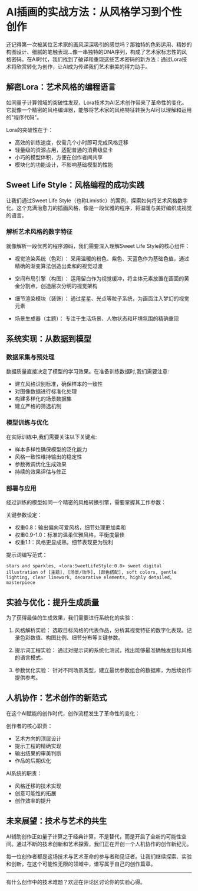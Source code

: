 # AI插画的实战方法：从风格学习到个性创作

还记得第一次被某位艺术家的画风深深吸引的感觉吗？那独特的色彩运用、精妙的构图设计、细腻的笔触表现...像一串独特的DNA序列，构成了艺术家标志性的风格密码。在AI时代，我们找到了破译和重现这些艺术密码的新方法：通过Lora技术将欣赏转化为创作，让AI成为传递我们艺术审美的得力助手。

## 解密Lora：艺术风格的编程语言

如同量子计算领域的突破性发现，Lora技术为AI艺术创作带来了革命性的变化。它就像一个精密的风格编译器，能够将艺术家的风格特征转换为AI可以理解和运用的"程序代码"。

Lora的突破性在于：
- 高效的训练速度，仅需几个小时即可完成风格迁移
- 轻量级的资源占用，适配普通的消费级显卡
- 小巧的模型体积，方便在创作者间共享
- 模块化的功能设计，不影响基础模型的性能

## Sweet Life Style：风格编程的成功实践

让我们通过Sweet Life Style（也称Limistic）的案例，探索如何将艺术风格数字化。这个充满治愈力的插画风格，像是一段优雅的程序，将温暖与美好编织成视觉的语言。

### 解析艺术风格的数字特征

就像解析一段优秀的程序源码，我们需要深入理解Sweet Life Style的核心组件：

- 视觉渲染系统（色彩）：
  采用温暖的粉色、紫色、天蓝色作为基础色值，通过精确的渐变算法创造出柔和的视觉过渡

- 空间布局引擎（构图）：
  运用留白作为视觉缓冲，将主体元素放置在画面的黄金分割点，创造层次分明的视觉架构

- 细节渲染模块（装饰）：
  通过星星、光点等粒子系统，为画面注入梦幻的视觉元素

- 场景生成器（主题）：
  专注于生活场景、人物状态和环境氛围的精确重现

## 系统实现：从数据到模型

### 数据采集与预处理

数据质量直接决定了模型的学习效果。在准备训练数据时,我们需要注意:

- 建立风格识别标准，确保样本的一致性
- 对图像数据进行标准化处理
- 构建多样化的场景数据集
- 建立严格的筛选机制

### 模型训练与优化

在实际训练中,我们需要关注以下关键点:

- 样本多样性确保模型的泛化能力
- 风格一致性维持输出的稳定性
- 参数微调优化生成效果
- 持续的效果评估与修正

### 部署与应用

经过训练的模型如同一个精密的风格转换引擎，需要掌握其工作参数：

关键参数设定：

- 权重0.8：输出偏向可爱风格，细节处理更加柔和
- 权重0.9-1.0：标准的温柔优雅风格，平衡度最佳
- 权重1.1：风格更显成熟，细节表现更为锐利

提示词编写范式：

```
stars and sparkles, <lora:SweetLifeStyle:0.8> sweet digital illustration of [主题], [场景/动作], [颜色搭配], soft colors, gentle lighting, clear linework, decorative elements, highly detailed, masterpiece
```

## 实验与优化：提升生成质量

为了获得最佳的生成效果，我们需要进行系统化的实验：

1. 风格解析实验：
   选取目标风格的代表作品，分析其视觉特征的数字化表现。记录色彩数值、构图比例、细节分布等关键参数。

2. 提示词工程实验：
   通过对提示词的系统化测试，找出能够最准确触发目标风格的语言模式。

3. 参数优化实验：
   针对不同场景类型，建立最优参数组合的数据库，为后续创作提供参考。

## 人机协作：艺术创作的新范式

在这个AI赋能的创作时代，创作流程发生了革命性的变化：

创作者的核心职责：

- 艺术方向的顶层设计
- 提示工程的精确实现
- 输出结果的审美判断
- 作品的后期优化

AI系统的职责：

- 风格迁移的技术实现
- 创意可能性的拓展
- 创作效率的提升

## 未来展望：技术与艺术的共生

AI辅助创作正如量子计算之于经典计算，不是替代，而是开启了全新的可能性空间。通过不断的技术创新和艺术探索，我们正在开创一个人机协作的创作新纪元。

每一位创作者都是这场技术与艺术革命的参与者和见证者。让我们继续探索、实验和创新，在这个可能性无限的领域中，谱写属于自己的创作篇章。

---

有什么创作中的技术难题？欢迎在评论区讨论你的实验心得。